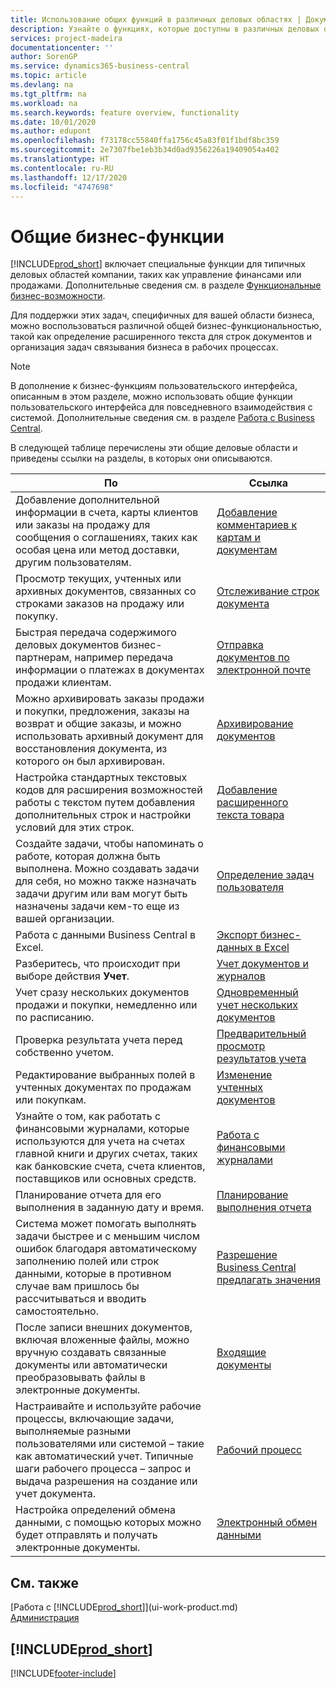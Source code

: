 ```yaml
---
title: Использование общих функций в различных деловых областях | Документация Майкрософт
description: Узнайте о функциях, которые доступны в различных деловых областях в Business Central.
services: project-madeira
documentationcenter: ''
author: SorenGP
ms.service: dynamics365-business-central
ms.topic: article
ms.devlang: na
ms.tgt_pltfrm: na
ms.workload: na
ms.search.keywords: feature overview, functionality
ms.date: 10/01/2020
ms.author: edupont
ms.openlocfilehash: f73178cc55840ffa1756c45a83f01f1bdf8bc359
ms.sourcegitcommit: 2e7307fbe1eb3b34d0ad9356226a19409054a402
ms.translationtype: HT
ms.contentlocale: ru-RU
ms.lasthandoff: 12/17/2020
ms.locfileid: "4747698"
---
```

# <a name="general-business-functionality"></a>Общие бизнес-функции
[!INCLUDE[prod_short](includes/prod_short.md)] включает специальные функции для типичных деловых областей компании, таких как управление финансами или продажами. Дополнительные сведения см. в разделе [Функциональные бизнес-возможности](across-business-functionality.md).

Для поддержки этих задач, специфичных для вашей области бизнеса, можно воспользоваться различной общей бизнес-функциональностью, такой как определение расширенного текста для строк документов и организация задач связывания бизнеса в рабочих процессах.

> [!NOTE]
> В дополнение к бизнес-функциям пользовательского интерфейса, описанным в этом разделе, можно использовать общие функции пользовательского интерфейса для повседневного взаимодействия с системой. Дополнительные сведения см. в разделе [Работа с Business Central](ui-work-product.md).

В следующей таблице перечислены эти общие деловые области и приведены ссылки на разделы, в которых они описываются.

| По | Ссылка |
| --- | --- |
|Добавление дополнительной информации в счета, карты клиентов или заказы на продажу для сообщения о соглашениях, таких как особая цена или метод доставки, другим пользователям.|[Добавление комментариев к картам и документам](across-how-use-comments.md)|
|Просмотр текущих, учтенных или архивных документов, связанных со строками заказов на продажу или покупку.|[Отслеживание строк документа](across-how-to-track-document-lines.md)|
| Быстрая передача содержимого деловых документов бизнес-партнерам, например передача информации о платежах в документах продажи клиентам. |[Отправка документов по электронной почте](ui-how-send-documents-email.md) |
|Можно архивировать заказы продажи и покупки, предложения, заказы на возврат и общие заказы, и можно использовать архивный документ для восстановления документа, из которого он был архивирован.|[Архивирование документов](across-how-to-archive-documents.md)|
| Настройка стандартных текстовых кодов для расширения возможностей работы с текстом путем добавления дополнительных строк и настройки условий для этих строк. |[Добавление расширенного текста товара](ui-how-define-ext-text.md) |
|Создайте задачи, чтобы напоминать о работе, которая должна быть выполнена. Можно создавать задачи для себя, но можно также назначать задачи другим или вам могут быть назначены задачи кем-то еще из вашей организации.|[Определение задач пользователя](across-user-tasks.md)|
|Работа с данными Business Central в Excel.|[Экспорт бизнес-данных в Excel](about-export-data.md)|
|Разберитесь, что происходит при выборе действия **Учет**.|[Учет документов и журналов](ui-post-documents-journals.md)|
|Учет сразу нескольких документов продажи и покупки, немедленно или по расписанию.|[Одновременный учет нескольких документов](ui-batch-posting.md)|  
|Проверка результата учета перед собственно учетом.|[Предварительный просмотр результатов учета](ui-how-preview-post-results.md)|
|Редактирование выбранных полей в учтенных документах по продажам или покупкам.|[Изменение учтенных документов](across-edit-posted-document.md)|
|Узнайте о том, как работать с финансовыми журналами, которые используются для учета на счетах главной книги и других счетах, таких как банковские счета, счета клиентов, поставщиков или основных средств. |[Работа с финансовыми журналами](ui-work-general-journals.md) |
| Планирование отчета для его выполнения в заданную дату и время. |[Планирование выполнения отчета](ui-work-report.md#ScheduleReport) |
|Система может помогать выполнять задачи быстрее и с меньшим числом ошибок благодаря автоматическому заполнению полей или строк данными, которые в противном случае вам пришлось бы рассчитываться и вводить самостоятельно.|[Разрешение Business Central предлагать значения](ui-let-system-suggest-values.md)|
|После записи внешних документов, включая вложенные файлы, можно вручную создавать связанные документы или автоматически преобразовывать файлы в электронные документы.|[Входящие документы](across-income-documents.md)|
|Настраивайте и используйте рабочие процессы, включающие задачи, выполняемые разными пользователями или системой – такие как автоматический учет. Типичные шаги рабочего процесса – запрос и выдача разрешения на создание или учет документа.|[Рабочий процесс](across-workflow.md)|
| Настройка определений обмена данными, с помощью которых можно будет отправлять и получать электронные документы. |[Электронный обмен данными](across-data-exchange.md) |

## <a name="see-also"></a>См. также
[Работа с [!INCLUDE[prod_short](includes/prod_short.md)]](ui-work-product.md)  
[Администрация](admin-setup-and-administration.md)

## [!INCLUDE[prod_short](includes/free_trial_md.md)]  


[!INCLUDE[footer-include](includes/footer-banner.md)]